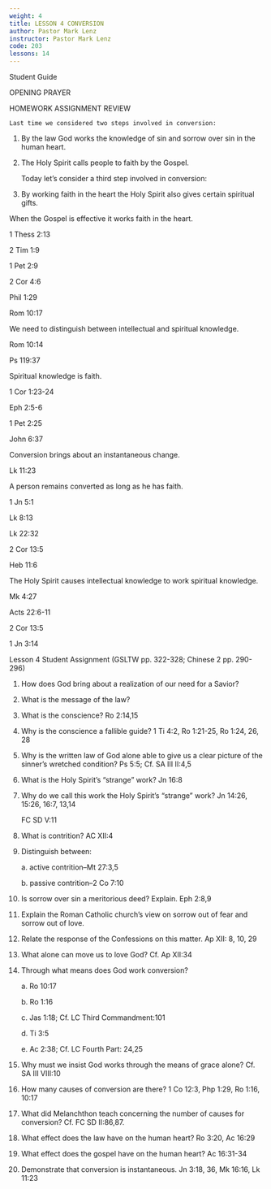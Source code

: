 ```yaml
---
weight: 4
title: LESSON 4 CONVERSION
author: Pastor Mark Lenz
instructor: Pastor Mark Lenz
code: 203
lessons: 14
---
```



Student Guide

OPENING PRAYER

HOMEWORK ASSIGNMENT REVIEW

    Last time we considered two steps involved in conversion:

1) By the law God works the knowledge of sin and sorrow over sin in the human heart.

2) The Holy Spirit calls people to faith by the Gospel.

    Today let’s consider a third step involved in conversion:

3) By working faith in the heart the Holy Spirit also gives certain spiritual gifts.

When the Gospel is effective it works faith in the heart.

1 Thess 2:13

2 Tim 1:9

1 Pet 2:9

2 Cor 4:6

Phil 1:29

Rom 10:17

We need to distinguish between intellectual and spiritual knowledge.

Rom 10:14

Ps 119:37

Spiritual knowledge is faith.

1 Cor 1:23-24

Eph 2:5-6

1 Pet 2:25

John 6:37

Conversion brings about an instantaneous change.

Lk 11:23

A person remains converted as long as he has faith.

1 Jn 5:1

Lk 8:13

Lk 22:32

2 Cor 13:5

Heb 11:6

The Holy Spirit causes intellectual knowledge to work spiritual knowledge.

Mk 4:27

Acts 22:6-11

2 Cor 13:5

1 Jn 3:14

Lesson 4 Student Assignment (GSLTW pp. 322-328; Chinese 2 pp. 290-296)

1. How does God bring about a realization of our need for a Savior?

2. What is the message of the law?

3. What is the conscience?  Ro 2:14,15

4. Why is the conscience a fallible guide?  1 Ti 4:2, Ro 1:21-25, Ro 1:24, 26, 28

5. Why is the written law of God alone able to give us a clear picture of the sinner’s wretched condition?  Ps 5:5; Cf. SA III II:4,5

6. What is the Holy Spirit’s “strange” work?  Jn 16:8

7. Why do we call this work the Holy Spirit’s “strange” work?  Jn 14:26, 15:26, 16:7, 13,14

      FC SD V:11

8. What is contrition?  AC XII:4

9. Distinguish between:

    a.  active contrition–Mt 27:3,5

    b.  passive contrition–2 Co 7:10

10. Is sorrow over sin a meritorious deed?  Explain.  Eph 2:8,9

11. Explain the Roman Catholic church’s view on sorrow out of fear and sorrow out of love.

12. Relate the response of the Confessions on this matter.  Ap XII: 8, 10, 29

13. What alone can move us to love God? Cf. Ap XII:34

14. Through what means does God work conversion?

    a.  Ro 10:17

    b.  Ro 1:16

    c.  Jas 1:18; Cf. LC Third Commandment:101

    d.  Ti 3:5

    e.  Ac 2:38; Cf. LC Fourth Part: 24,25

15. Why must we insist God works through the means of grace alone?  Cf. SA III VIII:10

16. How many causes of conversion are there?  1 Co 12:3, Php 1:29, Ro 1:16, 10:17

17. What did Melanchthon teach concerning the number of causes for conversion? Cf. FC SD II:86,87.

18. What effect does the law have on the human heart?  Ro 3:20, Ac 16:29

19. What effect does the gospel have on the human heart?  Ac 16:31-34

20. Demonstrate that conversion is instantaneous.  Jn 3:18, 36, Mk 16:16, Lk 11:23
